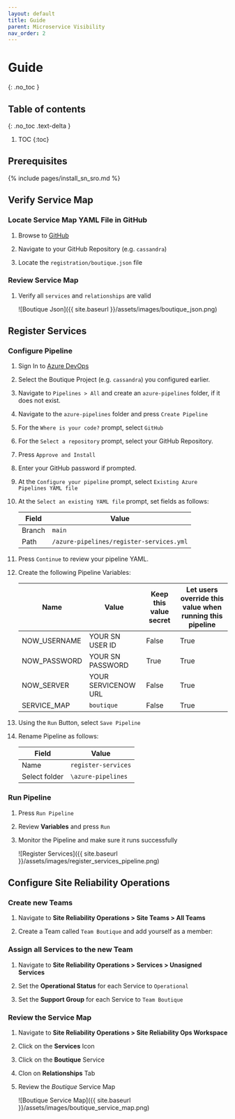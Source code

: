 ```yaml
---
layout: default
title: Guide
parent: Microservice Visibility
nav_order: 2
---
```


# Guide
{: .no_toc }

## Table of contents
{: .no_toc .text-delta }

1. TOC 
{:toc}

## Prerequisites

{% include pages/install_sn_sro.md %}

## Verify Service Map
### Locate Service Map YAML File in GitHub

1. Browse to [GitHub]({{site.data.urls.github}})

1. Navigate to your GitHub Repository (e.g. `cassandra`)

1. Locate the `registration/boutique.json` file

### Review Service Map

1. Verify all `services` and `relationships` are valid

    ![Boutique Json]({{ site.baseurl }}/assets/images/boutique_json.png)

## Register Services

### Configure Pipeline

1. Sign In to [Azure DevOps]({{site.data.urls.ado}})

1. Select the Boutique Project (e.g. `cassandra`) you configured earlier.

1. Navigate to `Pipelines > All` and create an `azure-pipelines` folder, if it does not exist.

1. Navigate to the `azure-pipelines` folder and press `Create Pipeline`

1. For the `Where is your code?` prompt, select `GitHub`

1. For the `Select a repository` prompt, select your GitHub Repository.

1. Press `Approve and Install`

1. Enter your GitHub password if prompted.

1. At the `Configure your pipeline` prompt, select `Existing Azure Pipelines YAML file`

1. At the `Select an existing YAML file` prompt, set fields as follows:

    | Field | Value |
    |-------|-------|
    | Branch  | `main` |
    | Path | `/azure-pipelines/register-services.yml` | 

1. Press `Continue` to review your pipeline YAML.

1. Create the following Pipeline Variables:

    | Name | Value | Keep this value secret | Let users override this value when running this pipeline | 
    |-------|-------|-------|-------|
    | NOW_USERNAME | YOUR SN USER ID | False | True | 
    | NOW_PASSWORD | YOUR SN PASSWORD | True | True |
    | NOW_SERVER | YOUR SERVICENOW URL | False | True |
    | SERVICE_MAP | `boutique` | False | True |

1. Using the `Run` Button, select `Save Pipeline`

1. Rename Pipeline as follows:

    | Field | Value |
    |-------|-------|
    | Name  |  `register-services` |
    | Select folder | `\azure-pipelines` | 

### Run Pipeline    

1. Press `Run Pipeline`

1. Review **Variables** and press `Run`

1. Monitor the Pipeline and make sure it runs successfully

    ![Register Services]({{ site.baseurl }}/assets/images/register_services_pipeline.png)

## Configure Site Reliability Operations
### Create new Teams

1. Navigate to **Site Reliability Operations > Site Teams > All Teams**

1. Create a Team called `Team Boutique` and add yourself as a member:

### Assign all Services to the new Team

1. Navigate to **Site Reliability Operations > Services > Unasigned Services**

1. Set the **Operational Status** for each Service to `Operational`

1. Set the **Support Group** for each Service to `Team Boutique`

### Review the Service Map

1. Navigate to **Site Reliability Operations > Site Reliability Ops Workspace**

1. Click on the **Services** Icon

1. Click on the **Boutique** Service

1. Clon on **Relationships** Tab

1. Review the _Boutique_ Service Map

    ![Boutique Service Map]({{ site.baseurl }}/assets/images/boutique_service_map.png)